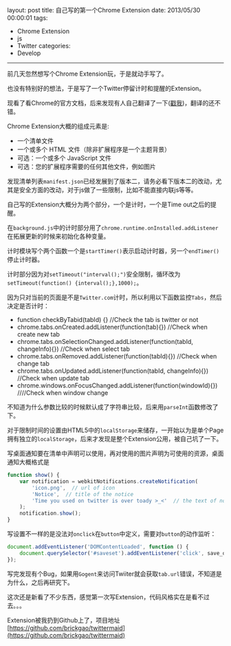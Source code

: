layout: post
title: 自己写的第一个Chrome Extension
date: 2013/05/30 00:00:01
tags: 
- Chrome Extension
- js
- Twitter
categories:
- Develop
---

前几天忽然想写个Chrome Extension玩，于是就动手写了。

也没有特别好的想法，于是写了一个Twitter停留计时和提醒的Extension。

现看了看Chrome的官方文档，后来发现有人自己翻译了一下([戳我](https://crxdoc-zh.appspot.com/extensions/getstarted.html))，翻译的还不错。

Chrome Extension大概的组成元素是:

*   一个清单文件  
*   一个或多个 HTML 文件（除非扩展程序是一个主题背景）  
*   可选：一个或多个 JavaScript 文件  
*   可选：您的扩展程序需要的任何其他文件，例如图片

发现清单列表`manifest.json`已经发展到了版本二，请务必看下版本二的改动，尤其是安全方面的改动，对于js做了一些限制，比如不能直接内联js等等。

<!-- more -->

自己写的Extension大概分为两个部分，一个是计时，一个是Time out之后的提醒。

在`background.js`中的计时部分用了`chrome.runtime.onInstalled.addListener`在拓展更新的时候来初始化各种变量。

计时模块写个两个函数一个是`startTimer()`表示启动计时器，另一个`endTimer()`停止计时器。

计时部分因为对`setTimeout("interval();")`安全限制，循环改为`setTimeout(function() {interval();},1000);`。

因为只对当前的页面是不是`Twitter.com`计时，所以利用以下函数监控`Tabs`，然后决定是否计时：

*   function checkByTabid(tabId) {} //Check the tab is twitter or not  
*   chrome.tabs.onCreated.addListener(function(tab){}) //Check when create new tab  
*   chrome.tabs.onSelectionChanged.addListener(function(tabId, changeInfo){}) //Check when select tab  
*   chrome.tabs.onRemoved.addListener(function(tabId){}) //Check when change tab  
*   chrome.tabs.onUpdated.addListener(function(tabId, changeInfo){}) //Check when update tab  
*   chrome.windows.onFocusChanged.addListener(function(windowId){}) ////Check when window change

不知道为什么参数比较的时候默认成了字符串比较，后来用`parseInt`函数修改了下。

对于限制时间的设置由HTML5中的`localStorage`来储存，一开始以为是单个Page拥有独立的`localStorage`，后来才发现是整个Extension公用，被自己坑了一下。

写桌面通知要在清单中声明可以使用，再对使用的图片声明为可使用的资源，桌面通知大概格式是

``` js
function show() {
    var notification = webkitNotifications.createNotification(
        'icon.png',  // url of icon
        'Notice',  // title of the notice
        'Time you used on twitter is over toady >_<'  // the text of notice
    );
    notification.show();
}
```

写设置不一样的是没法对`onclick`在`button`中定义，需要对`button`的动作监听：

``` js
document.addEventListener('DOMContentLoaded', function () {
    document.querySelector('#saveset').addEventListener('click', save_options);
});
```

写完发现有个Bug，如果用`Gogent`来访问Twiiter就会获取`tab.url`错误，不知道是为什么，之后再研究下。

这次还是新看了不少东西，感觉第一次写Extension，代码风格实在是看不过去。。。

Extension被我扔到Github上了，项目地址[https://github.com/brickgao/twittermaid](https://github.com/brickgao/twittermaid)
